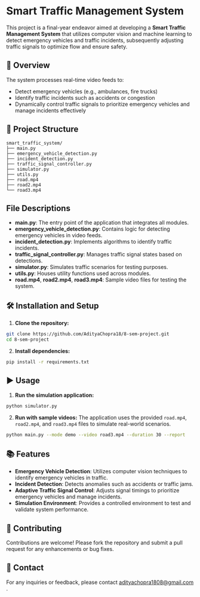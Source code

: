 # Smart Traffic Management System

This project is a final-year endeavor aimed at developing a **Smart Traffic Management System** that utilizes computer vision and machine learning to detect emergency vehicles and traffic incidents, subsequently adjusting traffic signals to optimize flow and ensure safety.

## 🚦 Overview

The system processes real-time video feeds to:
* Detect emergency vehicles (e.g., ambulances, fire trucks)
* Identify traffic incidents such as accidents or congestion
* Dynamically control traffic signals to prioritize emergency vehicles and manage incidents effectively

## 📁 Project Structure

```
smart_traffic_system/
├── main.py
├── emergency_vehicle_detection.py
├── incident_detection.py
├── traffic_signal_controller.py
├── simulator.py
├── utils.py
├── road.mp4
├── road2.mp4
└── road3.mp4
```

## File Descriptions
* **main.py**: The entry point of the application that integrates all modules.
* **emergency_vehicle_detection.py**: Contains logic for detecting emergency vehicles in video feeds.
* **incident_detection.py**: Implements algorithms to identify traffic incidents.
* **traffic_signal_controller.py**: Manages traffic signal states based on detections.
* **simulator.py**: Simulates traffic scenarios for testing purposes.
* **utils.py**: Houses utility functions used across modules.
* **road.mp4**, **road2.mp4**, **road3.mp4**: Sample video files for testing the system.

## 🛠️ Installation and Setup

1. **Clone the repository:**

```bash
git clone https://github.com/AdityaChopra18/8-sem-project.git
cd 8-sem-project
```

2. **Install dependencies:**

```bash
pip install -r requirements.txt
```

## ▶️ Usage

1. **Run the simulation application:**

```bash
python simulator.py
```

2. **Run with sample videos:**
   The application uses the provided `road.mp4`, `road2.mp4`, and `road3.mp4` files to simulate real-world scenarios.


```bash
python main.py --mode demo --video road3.mp4 --duration 30 --report
```

## 📚 Features

* **Emergency Vehicle Detection**: Utilizes computer vision techniques to identify emergency vehicles in traffic.
* **Incident Detection**: Detects anomalies such as accidents or traffic jams.
* **Adaptive Traffic Signal Control**: Adjusts signal timings to prioritize emergency vehicles and manage incidents.
* **Simulation Environment**: Provides a controlled environment to test and validate system performance.

## 🤝 Contributing

Contributions are welcome! Please fork the repository and submit a pull request for any enhancements or bug fixes.

## 📧 Contact

For any inquiries or feedback, please contact adityachopra1808@gmail.com .